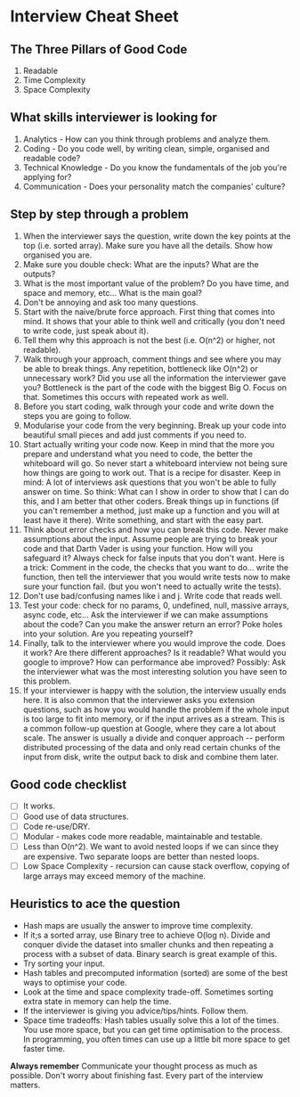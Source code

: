 # Interview Cheat Sheet

## The Three Pillars of Good Code

1. Readable
2. Time Complexity
3. Space Complexity

## What skills interviewer is looking for

1. Analytics - How can you think through problems and analyze them.
2. Coding - Do you code well, by writing clean, simple, organised and readable code?
3. Technical Knowledge - Do you know the fundamentals of the job you're applying for?
4. Communication - Does your personality match the companies' culture?

## Step by step through a problem

1. When the interviewer says the question, write down the key points at the top
   (i.e. sorted array). Make sure you have all the details. Show how organised 
   you are.
2. Make sure you double check: What are the inputs? What are the outputs?
3. What is the most important value of the problem? Do you have time, and space
   and memory, etc... What is the main goal?
4. Don't be annoying and ask too many questions.
5. Start with the naive/brute force approach. First thing that comes into mind.
   It shows that your able to think well and critically (you don't need to write
   code, just speak about it).
6. Tell them why this approach is not the best (i.e. O(n^2) or higher, not readable).
7. Walk through your approach, comment things and see where you may be able to
   break things. Any repetition, bottleneck like O(n^2) or unnecessary work? Did
   you use all the information the interviewer gave you? Bottleneck is the part
   of the code with the biggest Big O. Focus on that. Sometimes this occurs with
   repeated work as well.
8. Before you start coding, walk through your code and write down the steps you
   are going to follow.
9. Modularise your code from the very beginning. Break up your code into beautiful
   small pieces and add just comments if you need to.
10. Start actually writing your code now. Keep in mind that the more you prepare
   and understand what you need to code, the better the whiteboard will go. So
   never start a whiteboard interview not being sure how things are going to
   work out. That is a recipe for disaster. Keep in mind: A lot of interviews ask
   questions that you won't be able to fully answer on time. So think: What can
   I show in order to show that I can do this, and I am better that other coders.
   Break things up in functions (if you can't remember a method, just make up a
   function and you will at least have it there). Write something, and start 
   with the easy part.
11. Think about error checks and how you can break this code. Never make
   assumptions about the input. Assume people are trying to break your code
   and that Darth Vader is using your function. How will you safeguard it?
   Always check for false inputs that you don't want. Here is a trick: Comment
   in the code, the checks that you want to do... write the function, then tell
   the interviewer that you would write tests now to make sure your function fail.
    (but you won't need to actually write the tests).
12. Don't use bad/confusing names like i and j. Write code that reads well.
13. Test your code: check for no params, 0, undefined, null, massive arrays,
   async code, etc... Ask the interviewer if we can make assumptions about the
   code? Can you make the answer return an error? Poke holes into your solution.
   Are you repeating yourself?
14. Finally, talk to the interviewer where you would improve the code. Does it
   work? Are there different approaches? Is it readable? What would you google to
   improve? How can performance abe improved? Possibly: Ask the interviewer what
   was the most interesting solution you have seen to this problem.
15. If your interviewer is happy with the solution, the interview usually ends
   here. It is also common that the interviewer asks you extension questions,
   such as how you would handle the problem if the whole input is too large to
   fit into memory, or if the input arrives as a stream. This is a common
   follow-up question at Google, where they care a lot about scale. The answer
   is usually a divide and conquer approach -- perform distributed processing
   of the data and only read certain chunks of the input from disk, write the
   output back to disk and combine them later.

## Good code checklist

- [ ] It works.
- [ ] Good use of data structures.
- [ ] Code re-use/DRY.
- [ ] Modular - makes code more readable, maintainable and testable.
- [ ] Less than O(n^2). We want to avoid nested loops if we can since they are
   expensive. Two separate loops are better than nested loops.
- [ ] Low Space Complexity - recursion can cause stack overflow, copying of large
   arrays may exceed memory of the machine.

## Heuristics to ace the question

- Hash maps are usually the answer to improve time complexity.
- If it;s a sorted array, use Binary tree to achieve O(log n). Divide and conquer
   divide the dataset into smaller chunks and then repeating a process with a
   subset of data. Binary search is great example of this.
- Try sorting your input.
- Hash tables and precomputed information (sorted) are some of the best ways
   to optimise your code.
- Look at the time and space complexity trade-off. Sometimes sorting extra
   state in memory can help the time.
- If the interviewer is giving you advice/tips/hints. Follow them.
- Space time tradeoffs: Hash tables usually solve this a lot of the times.
   You use more space, but you can get time optimisation to the process. In
   programming, you often times can use up a little bit more space to get
   faster time.

**Always remember** Communicate your thought process as much as possible. Don't
worry about finishing fast. Every part of the interview matters.